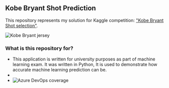 

## Kobe Bryant Shot Prediction
This repository represents my solution for Kaggle competition: ["Kobe Bryant Shot selection"](https://www.kaggle.com/xvivancos/kobe-bryant-shot-selection).

![Kobe Bryant jersey](https://storage.googleapis.com/kaggle-competitions/kaggle/5185/logos/front_page.png) 

### What is this repository for? 

 - This application is written for university purposes as part of machine learning exam. It was written in Python, It is used to demonstrate how accurate machine learning prediction can be. 
 - 
 - ![Azure DevOps coverage](https://img.shields.io/azure-devops/coverage/miki/mecava/123123)
<!--stackedit_data:
eyJoaXN0b3J5IjpbMzUyMTk0MzMzLC0xMTc3NjgyMTE5XX0=
-->